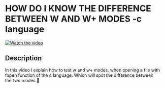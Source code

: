 # HOW DO I KNOW THE DIFFERENCE BETWEEN W AND W+ MODES -c language

[![Watch the video](https://img.youtube.com/vi/_bwdy61_LWs/hqdefault.jpg)](https://youtu.be/_bwdy61_LWs)

## Description

  

In this video I explain how to test w and w+ modes, when opening a file with fopen function of the c language.  Which will spot the difference between the two modes.🙂


